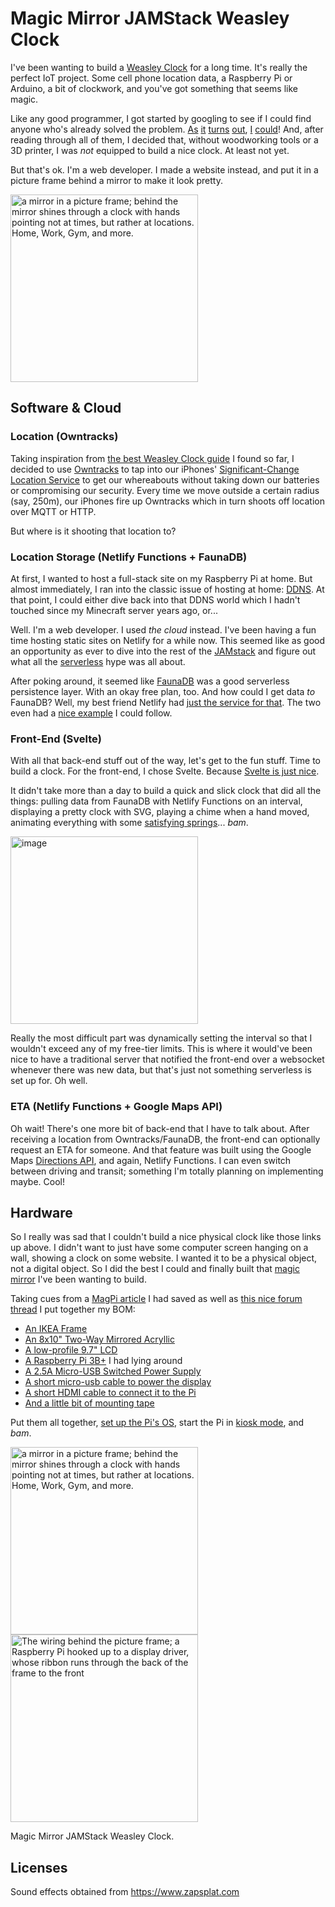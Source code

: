 # Magic Mirror JAMStack Weasley Clock

I've been wanting to build a [Weasley Clock](https://harrypotter.fandom.com/wiki/Weasley_Clock) for a long time. It's really the perfect IoT project. Some cell phone location data, a Raspberry Pi or Arduino, a bit of clockwork, and you've got something that seems like magic. 

Like any good programmer, I got started by googling to see if I could find anyone who's already solved the problem. [As](https://magicclock.de) [it](https://randomstring2.blogspot.com/2020/05/weasley-location-clock-project.html) [turns](https://create.arduino.cc/projecthub/order-of-the-bolt-nix/harry-potter-weasleys-clock-using-bolt-iot-a7d04a) [out](https://www.instructables.com/Functional-Weasley-Clock/), [I](https://imgur.com/a/EAhKH#eBGdoEa) [could](https://imgur.com/gallery/me3Ug#AF7QRaL)! And, after reading through all of them, I decided that, without woodworking tools or a 3D printer, I was _not_ equipped to build a nice clock. At least not yet. 

But that's ok. I'm a web developer. I made a website instead, and put it in a picture frame behind a mirror to make it look pretty.

<img width="300" alt="a mirror in a picture frame; behind the mirror shines through a clock with hands pointing not at times, but rather at locations. Home, Work, Gym, and more." src="https://user-images.githubusercontent.com/8933386/106194075-fbe2a500-6173-11eb-9baf-52d6bd9dab6a.jpeg"/>

## Software & Cloud
### Location (Owntracks)
Taking inspiration from [the best Weasley Clock guide](https://www.instructables.com/Build-Your-Own-Weasley-Location-Clock/) I found so far, I decided to use [Owntracks](https://owntracks.org) to tap into our iPhones' [Significant-Change Location Service](https://developer.apple.com/documentation/corelocation/getting_the_user_s_location/using_the_significant-change_location_service) to get our whereabouts without taking down our batteries or compromising our security. Every time we move outside a certain radius (say, 250m), our iPhones fire up Owntracks which in turn shoots off location over MQTT or HTTP.

But where is it shooting that location to?

### Location Storage (Netlify Functions + FaunaDB)
At first, I wanted to host a full-stack site on my Raspberry Pi at home. But almost immediately, I ran into the classic issue of hosting at home: [DDNS](https://en.wikipedia.org/wiki/Dynamic_DNS). At that point, I could either dive back into that DDNS world which I hadn't touched since my Minecraft server years ago, or...

Well. I'm a web developer. I used _the cloud_ instead.
I've been having a fun time hosting static sites on Netlify for a while now. This seemed like as good an opportunity as ever to dive into the rest of the [JAMstack](https://jamstack.wtf) and figure out what all the [serverless](https://www.serverless.com) hype was all about.

After poking around, it seemed like [FaunaDB](https://fauna.com) was a good serverless persistence layer. With an okay free plan, too. And how could I get data _to_ FaunaDB? Well, my best friend Netlify had [just the service for that](https://www.netlify.com/products/functions/). The two even had a [nice example](https://github.com/netlify/netlify-faunadb-example) I could follow.

### Front-End (Svelte)
With all that back-end stuff out of the way, let's get to the fun stuff. Time to build a clock. For the front-end, I chose Svelte. Because [Svelte is just nice](https://www.youtube.com/watch?v=AdNJ3fydeao).

It didn't take more than a day to build a quick and slick clock that did all the things: pulling data from FaunaDB with Netlify Functions on an interval, displaying a pretty clock with SVG, playing a chime when a hand moved, animating everything with some [satisfying springs](https://svelte.dev/tutorial/spring)... _bam_.

<img width="300" alt="image" src="https://user-images.githubusercontent.com/8933386/106191381-698cd200-6170-11eb-8856-385d44bfad0e.png">

Really the most difficult part was dynamically setting the interval so that I wouldn't exceed any of my free-tier limits. This is where it would've been nice to have a traditional server that notified the front-end over a websocket whenever there was new data, but that's just not something serverless is set up for. Oh well.

### ETA (Netlify Functions + Google Maps API)
Oh wait! There's one more bit of back-end that I have to talk about. After receiving a location from Owntracks/FaunaDB, the front-end can optionally request an ETA for someone. And that feature was built using the Google Maps [Directions API](https://developers.google.com/maps/documentation/directions/overview), and again, Netlify Functions. I can even switch between driving and transit; something I'm totally planning on implementing maybe. Cool!

## Hardware
So I really was sad that I couldn't build a nice physical clock like those links up above. I didn't want to just have some computer screen hanging on a wall, showing a clock on some website. I wanted it to be a physical object, not a digital object. So I did the best I could and finally built that [magic mirror](https://www.raspberrypi.org/blog/magic-mirror/) I've been wanting to build.

Taking cues from a [MagPi article](https://magpi.raspberrypi.org/articles/build-a-magic-mirror) I had saved as well as [this nice forum thread](https://forum.magicmirror.builders/topic/1775/where-to-buy-2-way-mirror-in-usa) I put together my BOM:
- [An IKEA Frame](https://www.ikea.com/us/en/p/ribba-frame-black-40378420/)
- [An 8x10" Two-Way Mirrored Acryllic](https://www.tapplastics.com/product/plastics/cut_to_size_plastic/two_way_mirrored_acrylic/558)
- [A low-profile 9.7" LCD](https://shop.pimoroni.com/products/hdmi-10-lcd-screen-kit-1024x768)
- [A Raspberry Pi 3B+](https://www.raspberrypi.org/products/raspberry-pi-3-model-b-plus/) I had lying around
- [A 2.5A Micro-USB Switched Power Supply](https://www.amazon.com/CanaKit-Raspberry-Supply-Adapter-Listed/dp/B00MARDJZ4/)
- [A short micro-usb cable to power the display](https://www.amazon.com/gp/product/B017NJW2T2/ref=ppx_yo_dt_b_asin_title_o03_s00?ie=UTF8&psc=1)
- [A short HDMI cable to connect it to the Pi](https://www.amazon.com/gp/product/B07DVDZM41/ref=ppx_yo_dt_b_asin_title_o03_s00?ie=UTF8&psc=1)
- [And a little bit of mounting tape](https://www.amazon.com/gp/product/B00004Z498/)

Put them all together, [set up the Pi's OS](https://www.youtube.com/watch?v=J024soVgEeM), start the Pi in [kiosk mode](https://wolfgang-ziegler.com/blog/setting-up-a-raspberrypi-in-kiosk-mode-2020), and _bam_. 

<img width="300" alt="a mirror in a picture frame; behind the mirror shines through a clock with hands pointing not at times, but rather at locations. Home, Work, Gym, and more." src="https://user-images.githubusercontent.com/8933386/106194075-fbe2a500-6173-11eb-9baf-52d6bd9dab6a.jpeg"/>
<img width="300" alt="The wiring behind the picture frame; a Raspberry Pi hooked up to a display driver, whose ribbon runs through the back of the frame to the front" src="https://user-images.githubusercontent.com/8933386/106194078-fe44ff00-6173-11eb-8af5-0cdea125a729.jpeg"/>

Magic Mirror JAMStack Weasley Clock.


## Licenses
Sound effects obtained from https://www.zapsplat.com
